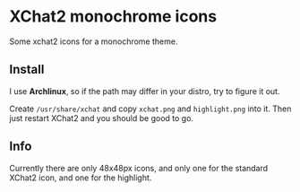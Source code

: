 XChat2 monochrome icons
=======================

Some xchat2 icons for a monochrome theme.


## Install
I use **Archlinux**, so if the path may differ in your distro, try to
figure it out.

Create `/usr/share/xchat` and copy `xchat.png` and `highlight.png`
into it. Then just restart XChat2 and you should be good to go.

## Info

Currently there are only 48x48px icons, and only one for the standard
XChat2 icon, and one for the highlight.
